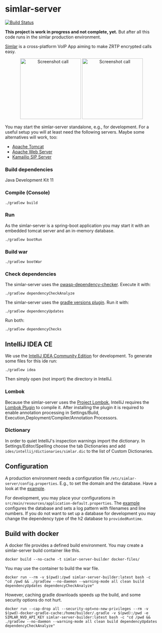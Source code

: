 simlar-server
==============

[![Build Status](https://github.com/simlar/simlar-server/workflows/simlar-server-ci/badge.svg?branch=master)](https://github.com/simlar/simlar-server/actions)


**This project is work in progress and not complete, yet.**
But after all this code runs in the simlar production environment.


[Simlar](https://www.simlar.org) is a cross-platform VoIP App aiming to make ZRTP encrypted calls easy.

<!--suppress HtmlUnknownAttribute, HtmlDeprecatedAttribute -->
<div id="screenshots" align="center">
<img src="https://www.simlar.org/press/screenshots/Android/en/talking-to-so.png" alt="Screenshot call" text-align="center" width="200" margin="15">
<img src="https://www.simlar.org/press/screenshots/iOS/ongoing_call.png" alt="Screenshot call" text-align="center" width="200">
</div>

You may start the simlar-server standalone, e.g., for development.
For a useful setup you will at least need the following servers.
Maybe some alternatives will work, too:
* [Apache Tomcat](https://tomcat.apache.org/)
* [Apache Web Server](https://httpd.apache.org/)
* [Kamailio SIP Server](https://www.kamailio.org/)


### Build dependencies ###
Java Development Kit 11

### Compile (Console) ###
```
./gradlew build
```

### Run ###
As the simlar-server is a spring-boot application you may start it with an embedded tomcat server and an in-memory database.
```
./gradlew bootRun
```

### Build war ###
```
./gradlew bootWar
```

### Check dependencies ###
The simlar-server uses the [owasp-dependency-checker](https://www.owasp.org/index.php/OWASP_Dependency_Check). Execute it with:
```
./gradlew dependencyCheckAnalyze
```
The simlar-server uses the [gradle versions plugin](https://github.com/ben-manes/gradle-versions-plugin). Run it with:
```
./gradlew dependencyUpdates
```
Run both:
```
./gradlew dependencyChecks
```

## IntelliJ IDEA CE ##
We use the [IntelliJ IDEA Community Edition](https://www.jetbrains.com/idea/) for development.
To generate some files for this ide run:
```
./gradlew idea
```
Then simply open (not import) the directory in IntelliJ.

### Lombok
Because the simlar-server uses the [Project Lombok](https://projectlombok.org/), IntelliJ requires the [Lombok Plugin](https://plugins.jetbrains.com/plugin/6317-lombok-plugin) to compile it.
After installing the plugin it is required to enable annotation processing in Settings/Build, Execution,Deployment/Compiler/Annotation Processors.

### Dictionary ###
In order to quiet IntelliJ's inspection warnings import the dictionary.
In Settings/Editor/Spelling choose the tab Dictionaries and add ```ides/intellij/dictionaries/simlar.dic``` to the list of Custom Dictionaries.

## Configuration
A production environment needs a configuration file ```/etc/simlar-server/config.properties```.
E.g., to set the domain and the database.
Have a look at the [example](examples/config.properties).

For development, you may place your configurations in ```src/main/resources/application-default.properties```.
The [example](examples/application-default.properties) configures the database and sets a log pattern with filenames and line numbers.
If you do not want to set up a database for development you may change the dependency type of the h2 database to ```providedRuntime```.

## Build with docker
A docker file provides a defined build environment.
You may create a simlar-server build container like this.
```
docker build --no-cache -t simlar-server-builder docker-files/
```
You may use the container to build the war file.
```
docker run --rm -v $(pwd):/pwd simlar-server-builder:latest bash -c "cd /pwd && ./gradlew --no-daemon --warning-mode all clean build dependencyUpdates dependencyCheckAnalyze"
```
However, caching gradle downloads speeds up the build, and some security options do not hurt.
```
docker run --cap-drop all --security-opt=no-new-privileges --rm -v $(pwd)-docker-gradle-cache:/home/builder/.gradle -v $(pwd):/pwd -e SIMLAR_NVD_API_KEY simlar-server-builder:latest bash -c "cd /pwd && ./gradlew --no-daemon --warning-mode all clean build dependencyUpdates dependencyCheckAnalyze"
```
